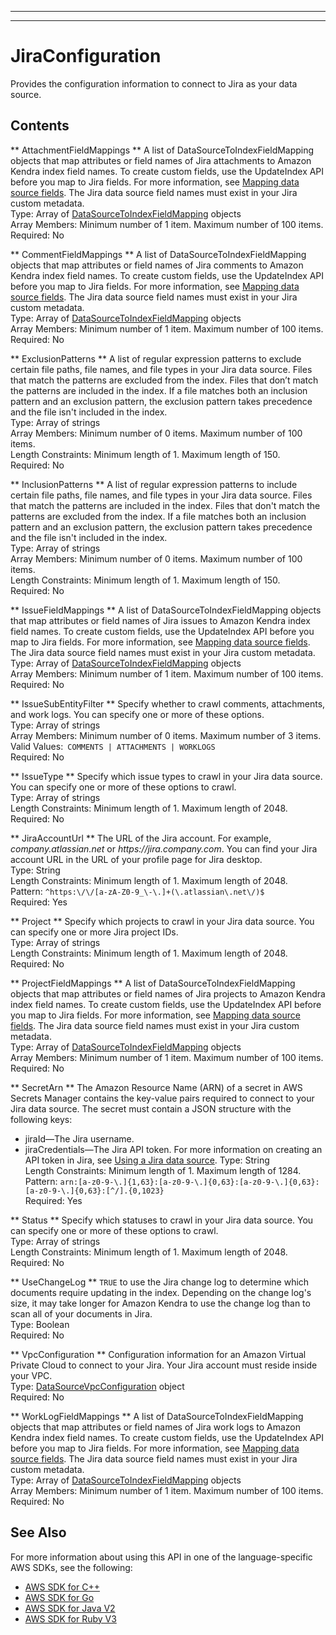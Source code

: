 --------

--------

# JiraConfiguration<a name="API_JiraConfiguration"></a>

Provides the configuration information to connect to Jira as your data source\.

## Contents<a name="API_JiraConfiguration_Contents"></a>

 ** AttachmentFieldMappings **   <a name="Kendra-Type-JiraConfiguration-AttachmentFieldMappings"></a>
A list of DataSourceToIndexFieldMapping objects that map attributes or field names of Jira attachments to Amazon Kendra index field names\. To create custom fields, use the UpdateIndex API before you map to Jira fields\. For more information, see [ Mapping data source fields](https://docs.aws.amazon.com/kendra/latest/dg/field-mapping.html)\. The Jira data source field names must exist in your Jira custom metadata\.  
Type: Array of [DataSourceToIndexFieldMapping](API_DataSourceToIndexFieldMapping.md) objects  
Array Members: Minimum number of 1 item\. Maximum number of 100 items\.  
Required: No

 ** CommentFieldMappings **   <a name="Kendra-Type-JiraConfiguration-CommentFieldMappings"></a>
A list of DataSourceToIndexFieldMapping objects that map attributes or field names of Jira comments to Amazon Kendra index field names\. To create custom fields, use the UpdateIndex API before you map to Jira fields\. For more information, see [ Mapping data source fields](https://docs.aws.amazon.com/kendra/latest/dg/field-mapping.html)\. The Jira data source field names must exist in your Jira custom metadata\.  
Type: Array of [DataSourceToIndexFieldMapping](API_DataSourceToIndexFieldMapping.md) objects  
Array Members: Minimum number of 1 item\. Maximum number of 100 items\.  
Required: No

 ** ExclusionPatterns **   <a name="Kendra-Type-JiraConfiguration-ExclusionPatterns"></a>
A list of regular expression patterns to exclude certain file paths, file names, and file types in your Jira data source\. Files that match the patterns are excluded from the index\. Files that don’t match the patterns are included in the index\. If a file matches both an inclusion pattern and an exclusion pattern, the exclusion pattern takes precedence and the file isn't included in the index\.  
Type: Array of strings  
Array Members: Minimum number of 0 items\. Maximum number of 100 items\.  
Length Constraints: Minimum length of 1\. Maximum length of 150\.  
Required: No

 ** InclusionPatterns **   <a name="Kendra-Type-JiraConfiguration-InclusionPatterns"></a>
A list of regular expression patterns to include certain file paths, file names, and file types in your Jira data source\. Files that match the patterns are included in the index\. Files that don't match the patterns are excluded from the index\. If a file matches both an inclusion pattern and an exclusion pattern, the exclusion pattern takes precedence and the file isn't included in the index\.  
Type: Array of strings  
Array Members: Minimum number of 0 items\. Maximum number of 100 items\.  
Length Constraints: Minimum length of 1\. Maximum length of 150\.  
Required: No

 ** IssueFieldMappings **   <a name="Kendra-Type-JiraConfiguration-IssueFieldMappings"></a>
A list of DataSourceToIndexFieldMapping objects that map attributes or field names of Jira issues to Amazon Kendra index field names\. To create custom fields, use the UpdateIndex API before you map to Jira fields\. For more information, see [ Mapping data source fields](https://docs.aws.amazon.com/kendra/latest/dg/field-mapping.html)\. The Jira data source field names must exist in your Jira custom metadata\.  
Type: Array of [DataSourceToIndexFieldMapping](API_DataSourceToIndexFieldMapping.md) objects  
Array Members: Minimum number of 1 item\. Maximum number of 100 items\.  
Required: No

 ** IssueSubEntityFilter **   <a name="Kendra-Type-JiraConfiguration-IssueSubEntityFilter"></a>
Specify whether to crawl comments, attachments, and work logs\. You can specify one or more of these options\.  
Type: Array of strings  
Array Members: Minimum number of 0 items\. Maximum number of 3 items\.  
Valid Values:` COMMENTS | ATTACHMENTS | WORKLOGS`   
Required: No

 ** IssueType **   <a name="Kendra-Type-JiraConfiguration-IssueType"></a>
Specify which issue types to crawl in your Jira data source\. You can specify one or more of these options to crawl\.  
Type: Array of strings  
Length Constraints: Minimum length of 1\. Maximum length of 2048\.  
Required: No

 ** JiraAccountUrl **   <a name="Kendra-Type-JiraConfiguration-JiraAccountUrl"></a>
The URL of the Jira account\. For example, *company\.atlassian\.net* or *https://jira\.company\.com*\. You can find your Jira account URL in the URL of your profile page for Jira desktop\.  
Type: String  
Length Constraints: Minimum length of 1\. Maximum length of 2048\.  
Pattern: `^https:\/\/[a-zA-Z0-9_\-\.]+(\.atlassian\.net\/)$`   
Required: Yes

 ** Project **   <a name="Kendra-Type-JiraConfiguration-Project"></a>
Specify which projects to crawl in your Jira data source\. You can specify one or more Jira project IDs\.  
Type: Array of strings  
Length Constraints: Minimum length of 1\. Maximum length of 2048\.  
Required: No

 ** ProjectFieldMappings **   <a name="Kendra-Type-JiraConfiguration-ProjectFieldMappings"></a>
A list of DataSourceToIndexFieldMapping objects that map attributes or field names of Jira projects to Amazon Kendra index field names\. To create custom fields, use the UpdateIndex API before you map to Jira fields\. For more information, see [ Mapping data source fields](https://docs.aws.amazon.com/kendra/latest/dg/field-mapping.html)\. The Jira data source field names must exist in your Jira custom metadata\.  
Type: Array of [DataSourceToIndexFieldMapping](API_DataSourceToIndexFieldMapping.md) objects  
Array Members: Minimum number of 1 item\. Maximum number of 100 items\.  
Required: No

 ** SecretArn **   <a name="Kendra-Type-JiraConfiguration-SecretArn"></a>
The Amazon Resource Name \(ARN\) of a secret in AWS Secrets Manager contains the key\-value pairs required to connect to your Jira data source\. The secret must contain a JSON structure with the following keys:  
+ jiraId—The Jira username\.
+ jiraCredentials—The Jira API token\. For more information on creating an API token in Jira, see [ Using a Jira data source](https://docs.aws.amazon.com/kendra/latest/dg/data-source-jira.html)\.
Type: String  
Length Constraints: Minimum length of 1\. Maximum length of 1284\.  
Pattern: `arn:[a-z0-9-\.]{1,63}:[a-z0-9-\.]{0,63}:[a-z0-9-\.]{0,63}:[a-z0-9-\.]{0,63}:[^/].{0,1023}`   
Required: Yes

 ** Status **   <a name="Kendra-Type-JiraConfiguration-Status"></a>
Specify which statuses to crawl in your Jira data source\. You can specify one or more of these options to crawl\.  
Type: Array of strings  
Length Constraints: Minimum length of 1\. Maximum length of 2048\.  
Required: No

 ** UseChangeLog **   <a name="Kendra-Type-JiraConfiguration-UseChangeLog"></a>
 `TRUE` to use the Jira change log to determine which documents require updating in the index\. Depending on the change log's size, it may take longer for Amazon Kendra to use the change log than to scan all of your documents in Jira\.  
Type: Boolean  
Required: No

 ** VpcConfiguration **   <a name="Kendra-Type-JiraConfiguration-VpcConfiguration"></a>
Configuration information for an Amazon Virtual Private Cloud to connect to your Jira\. Your Jira account must reside inside your VPC\.  
Type: [DataSourceVpcConfiguration](API_DataSourceVpcConfiguration.md) object  
Required: No

 ** WorkLogFieldMappings **   <a name="Kendra-Type-JiraConfiguration-WorkLogFieldMappings"></a>
A list of DataSourceToIndexFieldMapping objects that map attributes or field names of Jira work logs to Amazon Kendra index field names\. To create custom fields, use the UpdateIndex API before you map to Jira fields\. For more information, see [ Mapping data source fields](https://docs.aws.amazon.com/kendra/latest/dg/field-mapping.html)\. The Jira data source field names must exist in your Jira custom metadata\.  
Type: Array of [DataSourceToIndexFieldMapping](API_DataSourceToIndexFieldMapping.md) objects  
Array Members: Minimum number of 1 item\. Maximum number of 100 items\.  
Required: No

## See Also<a name="API_JiraConfiguration_SeeAlso"></a>

For more information about using this API in one of the language\-specific AWS SDKs, see the following:
+  [AWS SDK for C\+\+](https://docs.aws.amazon.com/goto/SdkForCpp/kendra-2019-02-03/JiraConfiguration) 
+  [AWS SDK for Go](https://docs.aws.amazon.com/goto/SdkForGoV1/kendra-2019-02-03/JiraConfiguration) 
+  [AWS SDK for Java V2](https://docs.aws.amazon.com/goto/SdkForJavaV2/kendra-2019-02-03/JiraConfiguration) 
+  [AWS SDK for Ruby V3](https://docs.aws.amazon.com/goto/SdkForRubyV3/kendra-2019-02-03/JiraConfiguration) 